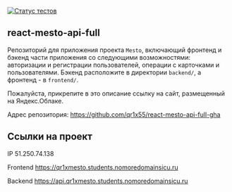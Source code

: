 [![Статус тестов](../../actions/workflows/tests.yml/badge.svg)](../../actions/workflows/tests.yml)

## react-mesto-api-full
Репозиторий для приложения проекта `Mesto`, включающий фронтенд и бэкенд части приложения со следующими возможностями: авторизации и регистрации пользователей, операции с карточками и пользователями. Бэкенд расположите в директории `backend/`, а фронтенд - в `frontend/`. 
  
Пожалуйста, прикрепите в это описание ссылку на сайт, размещенный на Яндекс.Облаке.

Адрес репозитория: https://github.com/qr1x55/react-mesto-api-full-gha

## Ссылки на проект

IP 51.250.74.138

Frontend https://qr1xmesto.students.nomoredomainsicu.ru

Backend https://api.qr1xmesto.students.nomoredomainsicu.ru